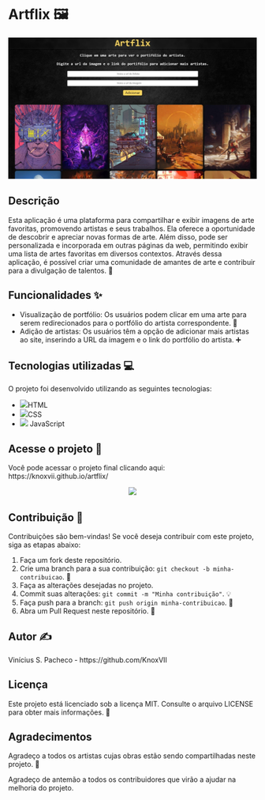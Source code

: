 <h1>Artflix 🖼️</h1>
<img src="https://raw.githubusercontent.com/KnoxVII/artflix/main/images/home.jpeg">
<h2>Descrição</h2>
<p>Esta aplicação é uma plataforma para compartilhar e exibir imagens de arte favoritas, promovendo artistas e seus trabalhos. Ela oferece a oportunidade de descobrir e apreciar novas formas de arte. Além disso, pode ser personalizada e incorporada em outras páginas da web, permitindo exibir uma lista de artes favoritas em diversos contextos. Através dessa aplicação, é possível criar uma comunidade de amantes de arte e contribuir para a divulgação de talentos. 🎨</p>

<h2>Funcionalidades ✨</h2>
<ul>
  <li>Visualização de portfólio: Os usuários podem clicar em uma arte para serem redirecionados para o portfólio do artista correspondente. 👀</li>
  <li>Adição de artistas: Os usuários têm a opção de adicionar mais artistas ao site, inserindo a URL da imagem e o link do portfólio do artista. ➕</li>
</ul>

<h2>Tecnologias utilizadas 💻</h2>
<p>O projeto foi desenvolvido utilizando as seguintes tecnologias:</p>
<ul>
  <li>
    <img width="35px" src="https://cdn.jsdelivr.net/gh/devicons/devicon/icons/html5/html5-original.svg"/>HTML           
  </li>
  <li>
    <img width="35px" src="https://cdn.jsdelivr.net/gh/devicons/devicon/icons/css3/css3-original.svg"/>CSS
  </li>
  <li>
    <img width="30px" src="https://cdn.jsdelivr.net/gh/devicons/devicon/icons/javascript/javascript-original.svg"/> JavaScript
  </li>
</ul>

<h2>Acesse o projeto 📁</h2>
<p>Você pode acessar o projeto final clicando aqui: https://knoxvii.github.io/artflix/</p>

<p align="center"><img src="https://github.com/KnoxVII/artflix/blob/main/images/home-gif.gif?raw=true">

<h2>Contribuição 🚀</h2>
<p>Contribuições são bem-vindas! Se você deseja contribuir com este projeto, siga as etapas abaixo:</p>
<ol>
  <li>Faça um fork deste repositório.</li>
  <li>Crie uma branch para a sua contribuição: <code>git checkout -b minha-contribuicao</code>. 🌳</li>
  <li>Faça as alterações desejadas no projeto.</li>
  <li>Commit suas alterações: <code>git commit -m "Minha contribuição"</code>. 💡</li>
  <li>Faça push para a branch: <code>git push origin minha-contribuicao</code>. 🔀</li>
  <li>Abra um Pull Request neste repositório. 📩</li>
</ol>

<h2>Autor ✍️</h2>
<p>Vinícius S. Pacheco - https://github.com/KnoxVII</p>

<h2>Licença</h2>
<p>Este projeto está licenciado sob a licença MIT. Consulte o arquivo LICENSE para obter mais informações. 📄</p>

<h2>Agradecimentos</h2>
<p>Agradeço a todos os artistas cujas obras estão sendo compartilhadas neste projeto. 🙏</p>
<p>Agradeço de antemão a todos os contribuidores que virão a ajudar na melhoria do projeto.
